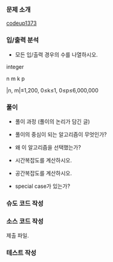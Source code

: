 ### 문제 소개
[codeup1373](https://codeup.kr/problem.php?id=1373)

### 입/출력 분석
- 모든 입/출력 경우의 수를 나열하시오.

integer

n m k p

|n, m|≤1,200, 0≤k≤1, 0≤p≤6,000,000

### 풀이
- 풀이 과정 (풀이의 논리가 담긴 글)

- 풀이의 중심이 되는 알고리즘이 무엇인가?

- 왜 이 알고리즘을 선택했는가?

- 시간복잡도를 계산하시오.

- 공간복잡도를 계산하시오.

- special case가 있는가?

### 슈도 코드 작성

### 소스 코드 작성
제출 파일.

### 테스트 작성
